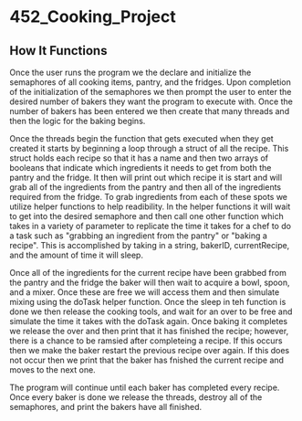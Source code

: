 # 452_Cooking_Project
## How It Functions
Once the user runs the program we the declare and initialize the semaphores of all cooking items, pantry, and the fridges. Upon completion of the initialization of the semaphores we then prompt the user to enter the desired number of bakers they want the program to execute with. Once the number of bakers has been entered we then create that many threads and then the logic for the baking begins.

Once the threads begin the function that gets executed when they get created it starts by beginning a loop through a struct of all the recipe. This struct holds each recipe so that it has a name and then two arrays of booleans that indicate which ingredients it needs to get from both the pantry and the fridge. It then will print out which recipe it is start and will grab all of the ingredients from the pantry and then all of the ingredients required from the fridge. To grab ingredients from each of these spots we utilize helper functions to help readibility. In the helper functions it will wait to get into the desired semaphore and then call one other function which takes in a variety of parameter to replicate the time it takes for a chef to do a task such as "grabbing an ingredient from the pantry" or "baking a recipe". This is accomplished by taking in a string, bakerID, currentRecipe, and the amount of time it will sleep. 

Once all of the ingredients for the current recipe have been grabbed from the pantry and the fridge the baker will then wait to acquire a bowl, spoon, and a mixer. Once these are free we will access them and then simulate mixing using the doTask helper function. Once the sleep in teh function is done we then release the cooking tools, and wait for an over to be free and simulate the time it takes with the doTask again. Once baking it completes we release the over and then print that it has finished the recipe; however, there is a chance to be ramsied after completeing a recipe. If this occurs then we make the baker restart the previous recipe over again. If this does not occur then we print that the baker has fnished the current recipe and moves to the next one.

The program will continue until each baker has completed every recipe. Once every baker is done we release the threads, destroy all of the semaphores, and print the bakers have all finished.
